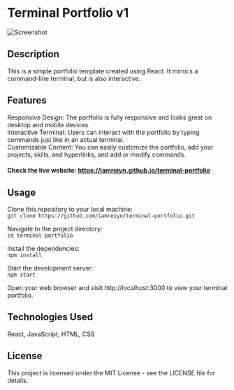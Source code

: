 # Terminal Portfolio v1
![Screenshot](https://i.postimg.cc/rpSq6n7J/Screenshot-2025-01-15-153403.png)

## Description
This is a simple portfolio template created using React. It mimics a command-line terminal, but is also interactive.
## Features
Responsive Design: The portfolio is fully responsive and looks great on desktop and mobile devices.<br>
Interactive Terminal: Users can interact with the portfolio by typing commands just like in an actual terminal.<br>
Customizable Content: You can easily customize the portfolio, add your projects, skills, and hyperlinks, and add or modify commands.

#### Check the live website: https://iamreiyn.github.io/terminal-portfolio

## Usage
Clone this repository to your local machine:<br>
`git clone https://github.com/iamreiyn/terminal-portfolio.git`<br>

Navigate to the project directory:<br>
`cd terminal-portfolio`<br>

Install the dependencies:<br>
`npm install`<br>

Start the development server:<br>
`npm start`<br>

Open your web browser and visit http://localhost:3000 to view your terminal portfolio.

## Technologies Used
React, JavaScript, HTML, CSS
## License
This project is licensed under the MIT License - see the LICENSE file for details.

